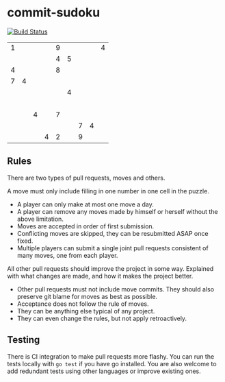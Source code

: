 # commit-sudoku

[![Build Status](https://travis-ci.org/xiegeo/commit-sudoku.svg?branch=master)](https://travis-ci.org/xiegeo/commit-sudoku)



<!-- space reserved to line up cells with line numbers -->

<table>
  <tr>
    <td>1
    <td>&nbsp;
    <td>&nbsp;
    <td>&nbsp;
    <td>9
    <td>&nbsp;
    <td>&nbsp;
    <td>&nbsp;
    <td>4
  <tr>
    <td>&nbsp;
    <td>&nbsp;
    <td>&nbsp;
    <td>&nbsp;
    <td>4
    <td>5
    <td>&nbsp;
    <td>&nbsp;
    <td>&nbsp;
  <tr>
    <td>4
    <td>&nbsp;
    <td>&nbsp;
    <td>&nbsp;
    <td>8
    <td>&nbsp;
    <td>&nbsp;
    <td>&nbsp;
    <td>&nbsp;
  <tr>
    <td>7
    <td>4
    <td>&nbsp;
    <td>&nbsp;
    <td>&nbsp;
    <td>&nbsp;
    <td>&nbsp;
    <td>&nbsp;
    <td>&nbsp;
  <tr>
    <td>&nbsp;
    <td>&nbsp;
    <td>&nbsp;
    <td>&nbsp;
    <td>&nbsp;
    <td>4
    <td>&nbsp;
    <td>&nbsp;
    <td>&nbsp;
  <tr>
    <td>&nbsp;
    <td>&nbsp;
    <td>&nbsp;
    <td>&nbsp;
    <td>&nbsp;
    <td>&nbsp;
    <td>&nbsp;
    <td>&nbsp;
    <td>&nbsp;
  <tr>
    <td>&nbsp;
    <td>&nbsp;
    <td>4
    <td>&nbsp;
    <td>7
    <td>&nbsp;
    <td>&nbsp;
    <td>&nbsp;
    <td>&nbsp;
  <tr>
    <td>&nbsp;
    <td>&nbsp;
    <td>&nbsp;
    <td>&nbsp;
    <td>&nbsp;
    <td>&nbsp;
    <td>7
    <td>4
    <td>&nbsp;
  <tr>
    <td>&nbsp;
    <td>&nbsp;
    <td>&nbsp;
    <td>4
    <td>2
    <td>&nbsp;
    <td>9
    <td>&nbsp;
    <td>&nbsp;
</table>




## Rules

There are two types of pull requests, moves and others.

A move must only include filling in one number in one cell in the puzzle.

* A player can only make at most one move a day.
* A player can remove any moves made by himself or herself without the above limitation.
* Moves are accepted in order of first submission.
* Conflicting moves are skipped, they can be resubmitted ASAP once fixed.
* Multiple players can submit a single joint pull requests consistent of many moves, one from each player.

All other pull requests should improve the project in some way. Explained with what changes are made, and how it makes the project better.

* Other pull requests must not include move commits. They should also preserve git blame for moves as best as possible.
* Acceptance does not follow the rule of moves.
* They can be anything else typical of any project.
* They can even change the rules, but not apply retroactively.


## Testing

There is CI integration to make pull requests more flashy.
You can run the tests locally with `go test` if you have go installed. 
You are also welcome to add redundant tests using other languages or improve existing ones.

